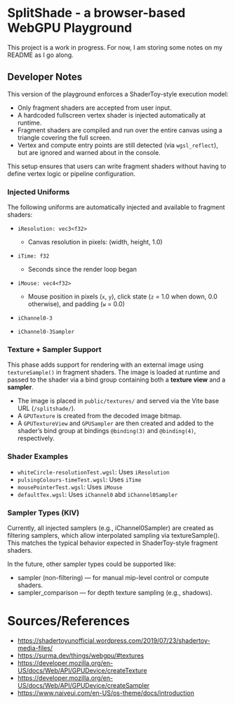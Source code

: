 # SplitShade - a browser-based WebGPU Playground

This project is a work in progress. For now, I am storing some notes on my README as I go along.

## Developer Notes

This version of the playground enforces a ShaderToy-style execution model:
- Only fragment shaders are accepted from user input.
- A hardcoded fullscreen vertex shader is injected automatically at runtime.
- Fragment shaders are compiled and run over the entire canvas using a triangle covering the full screen.
- Vertex and compute entry points are still detected (via `wgsl_reflect`), but are ignored and warned about in the console.

This setup ensures that users can write fragment shaders without having to define vertex logic or pipeline configuration.

### Injected Uniforms

The following uniforms are automatically injected and available to fragment shaders:

- `iResolution: vec3<f32>`  
  - Canvas resolution in pixels: (width, height, 1.0)

- `iTime: f32`  
  - Seconds since the render loop began

- `iMouse: vec4<f32>`  
  - Mouse position in pixels (`x`, `y`), click state (`z` = 1.0 when down, 0.0 otherwise), and padding (`w` = 0.0)

- `iChannel0-3`
- `iChannel0-3Sampler`

### Texture + Sampler Support

This phase adds support for rendering with an external image using `textureSample()` in fragment shaders. The image is loaded at runtime and passed to the shader via a bind group containing both a **texture view** and a **sampler**.

- The image is placed in `public/textures/` and served via the Vite base URL (`/splitshade/`).
- A `GPUTexture` is created from the decoded image bitmap.
- A `GPUTextureView` and `GPUSampler` are then created and added to the shader’s bind group at bindings `@binding(3)` and `@binding(4)`, respectively.

### Shader Examples

- `whiteCircle-resolutionTest.wgsl`: Uses `iResolution`
- `pulsingColours-timeTest.wgsl`: Uses `iTime`
- `mousePointerTest.wgsl`: Uses `iMouse`
- `defaultTex.wgsl`: Uses `iChannel0` abd `iChannel0Sampler`

### Sampler Types (KIV)

Currently, all injected samplers (e.g., iChannel0Sampler) are created as filtering samplers, which allow interpolated sampling via textureSample(). This matches the typical behavior expected in ShaderToy-style fragment shaders.

In the future, other sampler types could be supported like:
- sampler (non-filtering) — for manual mip-level control or compute shaders.
- sampler_comparison — for depth texture sampling (e.g., shadows).

# Sources/References

- https://shadertoyunofficial.wordpress.com/2019/07/23/shadertoy-media-files/
- https://surma.dev/things/webgpu/#textures
- https://developer.mozilla.org/en-US/docs/Web/API/GPUDevice/createTexture
- https://developer.mozilla.org/en-US/docs/Web/API/GPUDevice/createSampler
- https://www.naiveui.com/en-US/os-theme/docs/introduction